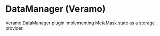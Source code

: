 # DataManager (Veramo)

Veramo DataManager plugin implementing MetaMask state as a storage provider.
